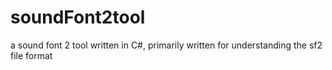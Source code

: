 # soundFont2tool
a sound font 2 tool written in C#, primarily written for understanding the sf2 file format
